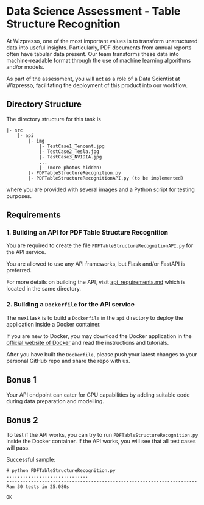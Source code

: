 # Data Science Assessment - Table Structure Recognition

At Wizpresso, one of the most important values is to transform unstructured data into useful insights. Particularly, PDF documents from annual reports often have tabular data present. Our team transforms these data into machine-readable format through the use of machine learning algorithms and/or models. 

As part of the assessment, you will act as a role of a Data Scientist at Wizpresso, facilitating the deployment of this product into our workflow. 

## Directory Structure
The directory structure for this task is
```
|- src
    |- api
        |- img
            |- TestCase1_Tencent.jpg
            |- TestCase2_Tesla.jpg
            |- TestCase3_NVIDIA.jpg
            ...
            |- (more photos hidden)
        |- PDFTableStructureRecognition.py
        |- PDFTableStructureRecognitionAPI.py (to be implemented)
```

where you are provided with several images and a Python script for testing purposes. 

## Requirements

### 1. Building an API for PDF Table Structure Recognition

You are required to create the file `PDFTableStructureRecognitionAPI.py` for the API service. 

You are allowed to use any API frameworks, but Flask and/or FastAPI is preferred. 

For more details on building the API, visit [api_requirements.md](src/api/api_requirements.md) which is located in the same directory. 

### 2. Building a `Dockerfile` for the API service

The next task is to build a `Dockerfile` in the `api` directory to deploy the application inside a Docker container. 

If you are new to Docker, you may download the Docker application in the [official website of Docker](https://www.docker.com/products/docker-desktop/) and read the instructions and tutorials. 

After you have built the `Dockerfile`, please push your latest changes to your personal GitHub repo and share the repo with us. 

## Bonus 1
Your API endpoint can cater for GPU capabilities by adding suitable code during data preparation and modelling. 

## Bonus 2
To test if the API works, you can try to run `PDFTableStructureRecognition.py` inside the Docker container. If the API works, you will see that all test cases will pass.

Successful sample: 
```
# python PDFTableStructureRecognition.py
..............................
----------------------------------------------------------------------
Ran 30 tests in 25.080s

OK
```
